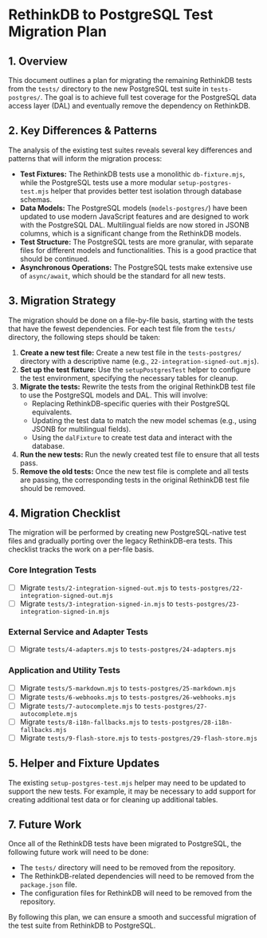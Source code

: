 # RethinkDB to PostgreSQL Test Migration Plan

## 1. Overview

This document outlines a plan for migrating the remaining RethinkDB tests from the `tests/` directory to the new PostgreSQL test suite in `tests-postgres/`. The goal is to achieve full test coverage for the PostgreSQL data access layer (DAL) and eventually remove the dependency on RethinkDB.

## 2. Key Differences & Patterns

The analysis of the existing test suites reveals several key differences and patterns that will inform the migration process:

*   **Test Fixtures:** The RethinkDB tests use a monolithic `db-fixture.mjs`, while the PostgreSQL tests use a more modular `setup-postgres-test.mjs` helper that provides better test isolation through database schemas.
*   **Data Models:** The PostgreSQL models (`models-postgres/`) have been updated to use modern JavaScript features and are designed to work with the PostgreSQL DAL. Multilingual fields are now stored in JSONB columns, which is a significant change from the RethinkDB models.
*   **Test Structure:** The PostgreSQL tests are more granular, with separate files for different models and functionalities. This is a good practice that should be continued.
*   **Asynchronous Operations:** The PostgreSQL tests make extensive use of `async/await`, which should be the standard for all new tests.

## 3. Migration Strategy

The migration should be done on a file-by-file basis, starting with the tests that have the fewest dependencies. For each test file from the `tests/` directory, the following steps should be taken:

1.  **Create a new test file:** Create a new test file in the `tests-postgres/` directory with a descriptive name (e.g., `22-integration-signed-out.mjs`).
2.  **Set up the test fixture:** Use the `setupPostgresTest` helper to configure the test environment, specifying the necessary tables for cleanup.
3.  **Migrate the tests:** Rewrite the tests from the original RethinkDB test file to use the PostgreSQL models and DAL. This will involve:
    *   Replacing RethinkDB-specific queries with their PostgreSQL equivalents.
    *   Updating the test data to match the new model schemas (e.g., using JSONB for multilingual fields).
    *   Using the `dalFixture` to create test data and interact with the database.
4.  **Run the new tests:** Run the newly created test file to ensure that all tests pass.
5.  **Remove the old tests:** Once the new test file is complete and all tests are passing, the corresponding tests in the original RethinkDB test file should be removed.

## 4. Migration Checklist

The migration will be performed by creating new PostgreSQL-native test files and gradually porting over the legacy RethinkDB-era tests. This checklist tracks the work on a per-file basis.

### Core Integration Tests
- [ ] Migrate `tests/2-integration-signed-out.mjs` to `tests-postgres/22-integration-signed-out.mjs`
- [ ] Migrate `tests/3-integration-signed-in.mjs` to `tests-postgres/23-integration-signed-in.mjs`

### External Service and Adapter Tests
- [ ] Migrate `tests/4-adapters.mjs` to `tests-postgres/24-adapters.mjs`

### Application and Utility Tests
- [ ] Migrate `tests/5-markdown.mjs` to `tests-postgres/25-markdown.mjs`
- [ ] Migrate `tests/6-webhooks.mjs` to `tests-postgres/26-webhooks.mjs`
- [ ] Migrate `tests/7-autocomplete.mjs` to `tests-postgres/27-autocomplete.mjs`
- [ ] Migrate `tests/8-i18n-fallbacks.mjs` to `tests-postgres/28-i18n-fallbacks.mjs`
- [ ] Migrate `tests/9-flash-store.mjs` to `tests-postgres/29-flash-store.mjs`

## 5. Helper and Fixture Updates

The existing `setup-postgres-test.mjs` helper may need to be updated to support the new tests. For example, it may be necessary to add support for creating additional test data or for cleaning up additional tables.

## 7. Future Work

Once all of the RethinkDB tests have been migrated to PostgreSQL, the following future work will need to be done:

- The `tests/` directory will need to be removed from the repository.
- The RethinkDB-related dependencies will need to be removed from the `package.json` file.
- The configuration files for RethinkDB will need to be removed from the repository.

By following this plan, we can ensure a smooth and successful migration of the test suite from RethinkDB to PostgreSQL.
